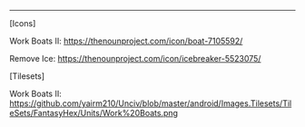 ****

[Icons]
 
 Work Boats II: https://thenounproject.com/icon/boat-7105592/

 Remove Ice: https://thenounproject.com/icon/icebreaker-5523075/

 [Tilesets]

 Work Boats II: https://github.com/yairm210/Unciv/blob/master/android/Images.Tilesets/TileSets/FantasyHex/Units/Work%20Boats.png
